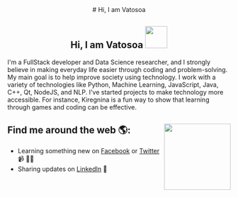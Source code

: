 <div align="center">
  # Hi, I am Vatosoa 
  <h2> Hi, I am Vatosoa <img src="https://media.giphy.com/media/TeWayL93wK25Dn46yu/giphy.gif" width="50"></h2>
</div>

<!--<img src="https://raw.githubusercontent.com/Vatosoa/Vatosoa/main/image-01.jpg" alt="banner that says Vatosoa - Fullstack Developper, Data Science Researcher"> -->

I'm a FullStack developer and Data Science researcher, and I strongly believe in making everyday life easier through coding and problem-solving. My main goal is to help improve society using technology. I work with a variety of technologies like Python, Machine Learning, JavaScript, Java, C++, Qt, NodeJS, and NLP. I've started projects to make technology more accessible. For instance, Kiregnina is a fun way to show that learning through games and coding can be effective.

## Find me around the web 🌎: <a href="https://github.com/sponsors/Vatosoa"><img align="right" width="150" height="150" src="https://github.com/M0nica/M0nica/blob/main/octomonica/m0nica-octocat-rotating.gif?raw=true"></a>
- Learning something new on <a href="https://web.facebook.com/geekas.v/">Facebook</a> or <a href="https://twitter.com/VRazafindrazaka">Twitter</a> 📹 ✍🏾
- Sharing updates on <a href="https://www.linkedin.com/in/vatosoa-razafindrazaka/">LinkedIn</a> 💼
